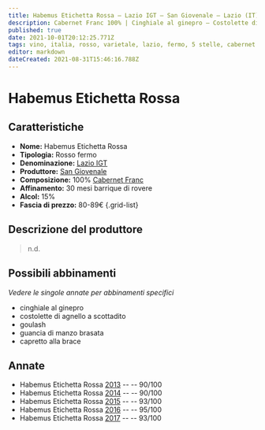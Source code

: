 ```yaml
---
title: Habemus Etichetta Rossa – Lazio IGT – San Giovenale – Lazio (IT) – 80-89€ – 4★-5★
description: Cabernet Franc 100% | Cinghiale al ginepro – Costolette di agnello a scottadito – Goulash – Guancia di manzo brasata – Capretto alla brace
published: true
date: 2021-10-01T20:12:25.771Z
tags: vino, italia, rosso, varietale, lazio, fermo, 5 stelle, cabernet franc, cinghiale al ginepro, costolette di agnello a scottadito, goulash, guancia di manzo brasata, capretto alla brace, 80-89€
editor: markdown
dateCreated: 2021-08-31T15:46:16.788Z
---
```


# Habemus Etichetta Rossa

## Caratteristiche
- **Nome:** Habemus Etichetta Rossa
- **Tipologia:** Rosso fermo
- **Denominazione:** [Lazio IGT](/denominazioni/Italia/Lazio/IGT/Lazio)
- **Produttore:** [San Giovenale](/produttori/Italia/Lazio/San-Giovenale) 
- **Composizione:** 100% [Cabernet Franc](/vitigni/Francia/bacca-nera/cabernet-franc)
- **Affinamento:** 30 mesi barrique di rovere
- **Alcol:** 15%
- **Fascia di prezzo:** 80-89€
{.grid-list}

## Descrizione del produttore

> n.d.

## Possibili abbinamenti
*Vedere le singole annate per abbinamenti specifici*

- cinghiale al ginepro
- costolette di agnello a scottadito
- goulash
- guancia di manzo brasata
- capretto alla brace

## Annate
- Habemus Etichetta Rossa [2013](/vini/Italia/Lazio/San-Giovenale/Habemus-Etichetta-Rossa/2013) -- <span class="star-4"></span> -- 90/100
- Habemus Etichetta Rossa [2014](/vini/Italia/Lazio/San-Giovenale/Habemus-Etichetta-Rossa/2014) -- <span class="star-4"></span> -- 90/100
- Habemus Etichetta Rossa [2015](/vini/Italia/Lazio/San-Giovenale/Habemus-Etichetta-Rossa/2015) -- <span class="star-5"></span> -- 93/100
- Habemus Etichetta Rossa [2016](/vini/Italia/Lazio/San-Giovenale/Habemus-Etichetta-Rossa/2016) -- <span class="star-5"></span> -- 95/100
- Habemus Etichetta Rossa [2017](/vini/Italia/Lazio/San-Giovenale/Habemus-Etichetta-Rossa/2017) -- <span class="star-5"></span> -- 93/100


